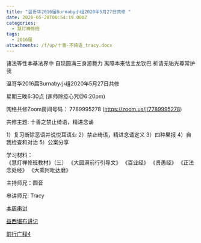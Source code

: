 ```yaml
---
title: "温哥华2016届Burnaby小组2020年5月27日共修 "
date: 2020-05-28T00:54:19.000Z
categories:
  - 慧灯禅修班
tags:
  - 2016届
attachments: /f/up/十善-不绮语_tracy.docx
---
```

诸法等性本基法界中 自现圆满三身游舞力 离障本来怙主龙钦巴 祈请无垢光尊常护我

温哥华2016届Burnaby小组2020年5月27日共修 

星期三晚6:30点 (莲师除疫心咒@6:20pm)

网络共修Zoom房间号码： 7789995278 (<https://zoom.us/j/7789995278>)

共修主题: 十善之禁止绮语，精进念诵

1）复习断除恶语并说悦耳语业
2）禁止绮语，精进念诵定义
3）四种果报
4）自我检查和对治
5）公案分享

学习材料：  
《慧灯禅修班教材》（三） 
《大圆满前行引导文》
《百业经》
《贤愚经》
《正法念处经》
《大乘阿毗达磨》

主持师兄：圆音

串讲师兄: Tracy


[本周串讲](https://s3.ca-central-1.wasabisys.com/hddata/f.huidengchanxiu.net/hdv/f/up/十善-不绮语_tracy.docx)

[益西堪布讲记](https://s3.ca-central-1.wasabisys.com/hddata/f.huidengchanxiu.net/hdv/f/up/因果益西.pdf)

[前行广释4](https://s3.ca-central-1.wasabisys.com/hddata/f.huidengchanxiu.net/hdv/f/up/前行广释4.pdf)
